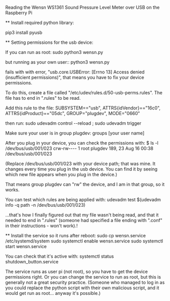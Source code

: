 
Reading the Wensn WS1361 Sound Pressure Level Meter over USB on the Raspberry Pi

** Install required python library:

pip3 install pyusb


** Setting permissions for the usb device:

If you can run as root:
 sudo python3 wensn.py

but running as your own user::
 python3 wensn.py

fails with with error, "usb.core.USBError: [Errno 13] Access denied (insufficient
permissions)", that means you have to fix your device permissions.

To do this, create a file called
"/etc/udev/rules.d/50-usb-perms.rules". The file has to end in
".rules" to be read.

Add this rule to the file:
SUBSYSTEM=="usb", ATTRS{idVendor}=="16c0", ATTRS{idProduct}=="05dc", GROUP="plugdev", MODE="0660"

then run:
sudo udevadm control --reload ; sudo udevadm trigger

Make sure your user is in group plugdev:
groups [your user name]

After you plug in your device, you can check the permissions with:
$ ls -l /dev/bus/usb/001/023
crw-rw---- 1 root plugdev 189, 23 Aug 16 00:38 /dev/bus/usb/001/023

(Replace /dev/bus/usb/001/023 with your device path; that was mine. It
changes every time you plug in the usb device. You can find it by
seeing which new file appears when you plug in the device.)

That means group plugdev can "rw" the device, and I am in that group, so it works.

You can test which rules are being applied with:
udevadm test $(udevadm info -q path -n /dev/bus/usb/001/023)

 ...that's how I finally figured out that my file wasn't being read,
and that it needed to end in ".rules" (someone had specified a file
ending with ".conf" in their instructions - won't work).!


** Install the service so it runs after reboot:
sudo cp wensn.service /etc/systemd/system
sudo systemctl enable wensn.service
sudo systemctl start wensn.service

You can check that it's active with:
systemctl status shutdown_button.service

The service runs as user pi (not root), so you have to get the device
permissions right. Or you can change the service to run as root, but
this is generally not a great security practice. (Someone who managed
to log in as you could replace the python script with their own
malicious script, and it would get run as root... anyway it's possible.)

